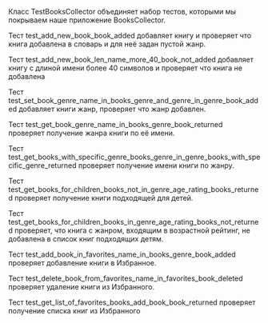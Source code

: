 Класс TestBooksCollector объединяет набор тестов, которыми мы покрываем наше приложение BooksCollector.

Тест test_add_new_book_book_added 
добавляет книгу и проверяет что книга добавлена в словарь и для неё задан пустой жанр.

Тест test_add_new_book_len_name_more_40_book_not_added
добавляет книгу с длиной имени более 40 символов и проверяет что книга не добавлена

Тест test_set_book_genre_name_in_books_genre_and_genre_in_genre_book_added
добавляет книги жанр, проверяет что жанр добавлен.

Тест test_get_book_genre_name_in_books_genre_book_returned
проверяет получение жанра книги по её имени.

Тест test_get_books_with_specific_genre_books_genre_in_genre_books_with_specific_genre_returned
проверяет получение имени книги по жанру.

Тест test_get_books_for_children_books_not_in_genre_age_rating_books_returned
проверяет получение книги подходящей для детей.

Тест test_get_books_for_children_books_in_genre_age_rating_books_not_returned
проверяет, что книга с жанром, входящим в возрастной рейтинг, не добавлена в список книг подходящих детям.

Тест test_add_book_in_favorites_name_in_books_genre_book_added
проверяет добавление книги в Избранное.

Тест test_delete_book_from_favorites_name_in_favorites_book_deleted
проверяет удаление книги из Избранного.

Тест test_get_list_of_favorites_books_add_book_book_returned
проверяет получение списка книг из Избранного